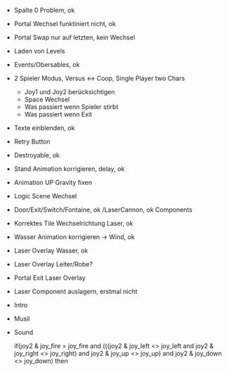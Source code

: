 * Spalte 0 Problem, ok
* Portal Wechsel funktiniert nicht, ok
* Portal Swap nur auf letzten, kein Wechsel
* Laden von Levels
* Events/Obersables, ok
* 2 Spieler Modus, Versus <-> Coop, Single Player two Chars
    * Joy1 und Joy2 berücksichtigen
    * Space Wechsel
    * Was passiert wenn Spieler stirbt
    * Was passiert wenn Exit
* Texte einblenden, ok
* Retry Button
* Destroyable, ok
* Stand Animation korrigieren, delay, ok
* Animation UP Gravity fixen
* Logic Scene Wechsel
* Door/Exit/Switch/Fontaine, ok /LaserCannon, ok Components
* Korrektes Tile Wechselrichtung Laser, ok
* Wasser Animation korrigieren -> Wind, ok
* Laser Overlay Wasser, ok
* Laser Overlay Leiter/Robe?
* Portal Exit Laser Overlay
* Laser Component auslagern, erstmal nicht
* Intro
* Musil
* Sound

	if(joy2 & joy_fire = joy_fire and (((joy2 & joy_left <> joy_left and joy2 & joy_right <> joy_right) and joy2 & joy_up <> joy_up) and  joy2 & joy_down <> joy_down) then 
